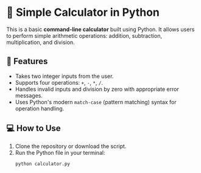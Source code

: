 # 🧮 Simple Calculator in Python

This is a basic **command-line calculator** built using Python. It allows users to perform simple arithmetic operations: addition, subtraction, multiplication, and division.

## 🚀 Features
- Takes two integer inputs from the user.
- Supports four operations: `+`, `-`, `*`, `/`.
- Handles invalid inputs and division by zero with appropriate error messages.
- Uses Python's modern `match-case` (pattern matching) syntax for operation handling.

## 💻 How to Use

1. Clone the repository or download the script.
2. Run the Python file in your terminal:
   ```bash
   python calculator.py
